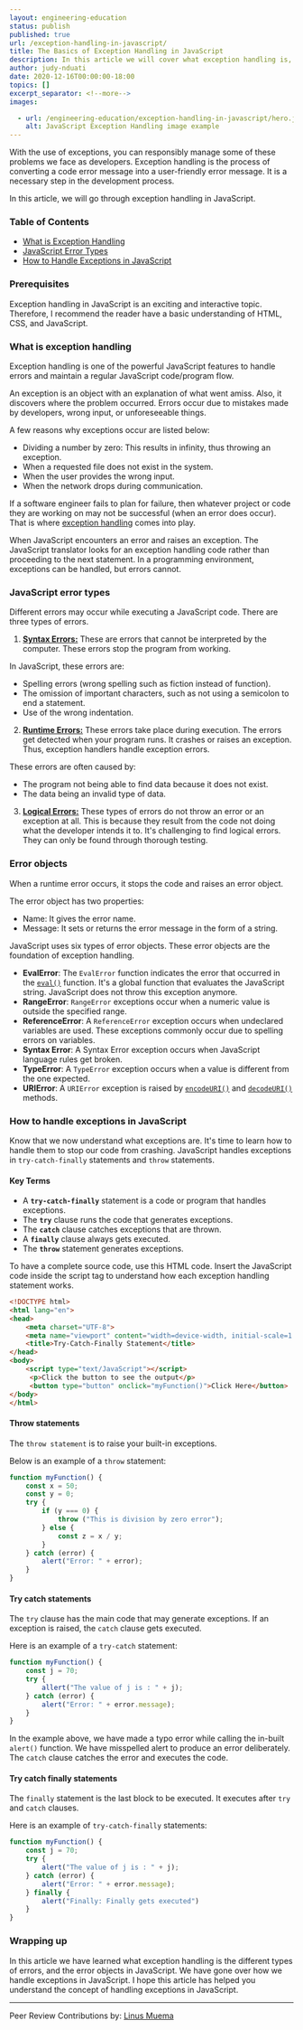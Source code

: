 ```yaml
---
layout: engineering-education
status: publish
published: true
url: /exception-handling-in-javascript/
title: The Basics of Exception Handling in JavaScript
description: In this article we will cover what exception handling is, the different types of errors, and the error objects in JavaScript. 
author: judy-nduati
date: 2020-12-16T00:00:00-18:00
topics: []
excerpt_separator: <!--more-->
images:

  - url: /engineering-education/exception-handling-in-javascript/hero.jpg
    alt: JavaScript Exception Handling image example
---
```

With the use of exceptions, you can responsibly manage some of these problems we face as developers. Exception handling is the process of converting a code error message into a user-friendly error message. It is a necessary step in the development process. 
<!--more-->
In this article, we will go through exception handling in JavaScript.
### Table of Contents
- [What is Exception Handling](#what-is-exception-handling)
- [JavaScript Error Types](#javascript-error-types)
- [How to Handle Exceptions in JavaScript](#how-to-handle-exceptions-in-javascript)

### Prerequisites
Exception handling in JavaScript is an exciting and interactive topic. Therefore, I recommend the reader have a basic understanding of HTML, CSS, and JavaScript.

### What is exception handling
Exception handling is one of the powerful JavaScript features to handle errors and maintain a regular JavaScript code/program flow. 

An exception is an object with an explanation of what went amiss. Also, it discovers where the problem occurred.
Errors occur due to mistakes made by developers, wrong input, or unforeseeable things. 

A few reasons why exceptions occur are listed below:
- Dividing a number by zero: This results in infinity, thus throwing an exception.
- When a requested file does not exist in the system.
- When the user provides the wrong input.
- When the network drops during communication.

If a software engineer fails to plan for failure, then whatever project or code they are working on may not be successful (when an error does occur). That is where [exception handling](https://en.wikipedia.org/wiki/Exception_handling) comes into play. 

When JavaScript encounters an error and raises an exception. The JavaScript translator looks for an exception handling code rather than proceeding to the next statement. In a programming environment, exceptions can be handled, but errors cannot.

### JavaScript error types
Different errors may occur while executing a JavaScript code. There are three types of errors.

1. [**Syntax Errors:**](https://developer.mozilla.org/en-US/docs/Glossary/Syntax_error#:~:text=An%20exception%20caused%20by%20the,you%20trigger%20a%20syntax%20error.) These are errors that cannot be interpreted by the computer. These errors stop the program from working. 

In JavaScript, these errors are:
- Spelling errors (wrong spelling such as fiction instead of function).
- The omission of important characters, such as not using a semicolon to end a statement.
- Use of the wrong indentation.

2. [**Runtime Errors:**](https://www.geeksforgeeks.org/javascript-error-and-exceptional-handling-with-examples/#:~:text=Runtime%20Error%3A%20A%20runtime%20error,also%20known%20as%20the%20exceptions.&amp;text=try%20___%20catch%20method%3A%20JavaScript,operator%20to%20handle%20the%20exception.) These errors take place during execution. The errors get detected when your program runs. It crashes or raises an exception. Thus, exception handlers handle exception errors. 

These errors are often caused by:
- The program not being able to find data because it does not exist.
- The data being an invalid type of data.

3. [**Logical Errors:**](https://study.com/academy/lesson/errors-in-javascript-types-methods-prevention.html) These types of errors do not throw an error or an exception at all. This is because they result from the code not doing what the developer intends it to. It's challenging to find logical errors. They can only be found through thorough testing.

### Error objects
When a runtime error occurs, it stops the code and raises an error object. 

The error object has two properties:
- Name: It gives the error name.
- Message: It sets or returns the error message in the form of a string.

JavaScript uses six types of error objects. These error objects are the foundation of exception handling.

- **EvalError**: The `EvalError` function indicates the error that occurred in the [`eval()`](https://developer.mozilla.org/en-US/docs/Web/JavaScript/Reference/Global_Objects/eval) function. It's a global function that evaluates the JavaScript string. JavaScript does not throw this exception anymore.
- **RangeError**: `RangeError` exceptions occur when a numeric value is outside the specified range.
- **ReferenceError**: A `ReferenceError` exception occurs when undeclared variables are used. These exceptions commonly occur due to spelling errors on variables.
- **Syntax Error**: A Syntax Error exception occurs when JavaScript language rules get broken.
- **TypeError**: A `TypeError` exception occurs when a value is different from the one expected.
- **URIError**: A `URIError` exception is raised by [`encodeURI()`](https://developer.mozilla.org/en-US/docs/Web/JavaScript/Reference/Global_Objects/encodeURI) and [`decodeURI()`](https://developer.mozilla.org/en-US/docs/Web/JavaScript/Reference/Global_Objects/decodeURI) methods.

### How to handle exceptions in JavaScript
Know that we now understand what exceptions are. It's time to learn how to handle them to stop our code from crashing. JavaScript handles exceptions in `try-catch-finally` statements and `throw` statements.

#### Key Terms
- A **`try-catch-finally`** statement is a code or program that handles exceptions.
- The **`try`** clause runs the code that generates exceptions.
- The **`catch`** clause catches exceptions that are thrown.
- A **`finally`** clause always gets executed.
- The **`throw`** statement generates exceptions.

To have a complete source code, use this HTML code. Insert the JavaScript code inside the script tag to understand how each exception handling statement works.

```html
<!DOCTYPE html>
<html lang="en">
<head>
    <meta charset="UTF-8">
    <meta name="viewport" content="width=device-width, initial-scale=1.0">
    <title>Try-Catch-Finally Statement</title>
</head>
<body>
    <script type="text/JavaScript"></script>
     <p>Click the button to see the output</p>
     <button type="button" onclick="myFunction()">Click Here</button>
</body>
</html>
```

#### Throw statements
The `throw statement` is to raise your built-in exceptions.

Below is an example of a `throw` statement:
```js
function myFunction() {
    const x = 50;
    const y = 0;
    try {
        if (y === 0) {
            throw ("This is division by zero error");
        } else {
            const z = x / y;
        }
    } catch (error) {
        alert("Error: " + error);
    }
}
```

#### Try catch statements
The `try` clause has the main code that may generate exceptions. If an exception is raised, the `catch` clause gets executed.

Here is an example of a `try-catch` statement:
```js
function myFunction() {
    const j = 70;
    try {
        allert("The value of j is : " + j);
    } catch (error) {
        alert("Error: " + error.message);
    }
}
```

In the example above, we have made a typo error while calling the in-built `alert()` function. We have misspelled alert to produce an error deliberately. The `catch` clause catches the error and executes the code.

#### Try catch finally statements
The `finally` statement is the last block to be executed. It executes after `try` and `catch` clauses.

Here is an example of `try-catch-finally` statements:
```js
function myFunction() {
    const j = 70;
    try {
        alert("The value of j is : " + j);
    } catch (error) {
        alert("Error: " + error.message);
    } finally {
        alert("Finally: Finally gets executed")
    }
}
```

### Wrapping up
In this article we have learned what exception handling is the different types of errors, and the error objects in JavaScript. We have gone over how we handle exceptions in JavaScript. I hope this article has helped you understand the concept of handling exceptions in JavaScript.

---
Peer Review Contributions by: [Linus Muema](/authors/linus-muema/)
